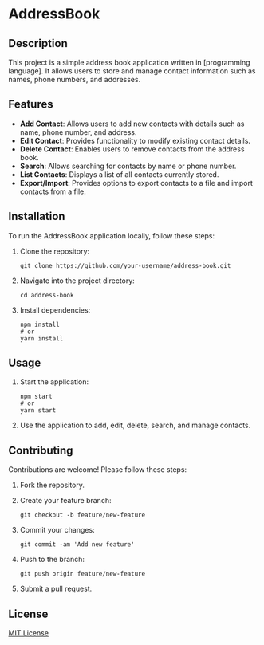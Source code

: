 # AddressBook

## Description
This project is a simple address book application written in [programming language]. It allows users to store and manage contact information such as names, phone numbers, and addresses.

## Features
- **Add Contact**: Allows users to add new contacts with details such as name, phone number, and address.
- **Edit Contact**: Provides functionality to modify existing contact details.
- **Delete Contact**: Enables users to remove contacts from the address book.
- **Search**: Allows searching for contacts by name or phone number.
- **List Contacts**: Displays a list of all contacts currently stored.
- **Export/Import**: Provides options to export contacts to a file and import contacts from a file.

## Installation
To run the AddressBook application locally, follow these steps:

1. Clone the repository:
   ```
   git clone https://github.com/your-username/address-book.git
   ```

2. Navigate into the project directory:
   ```
   cd address-book
   ```

3. Install dependencies:
   ```
   npm install
   # or
   yarn install
   ```

## Usage
1. Start the application:
   ```
   npm start
   # or
   yarn start
   ```

2. Use the application to add, edit, delete, search, and manage contacts.

## Contributing
Contributions are welcome! Please follow these steps:

1. Fork the repository.
2. Create your feature branch:
   ```
   git checkout -b feature/new-feature
   ```

3. Commit your changes:
   ```
   git commit -am 'Add new feature'
   ```

4. Push to the branch:
   ```
   git push origin feature/new-feature
   ```

5. Submit a pull request.

## License
[MIT License](LICENSE)
